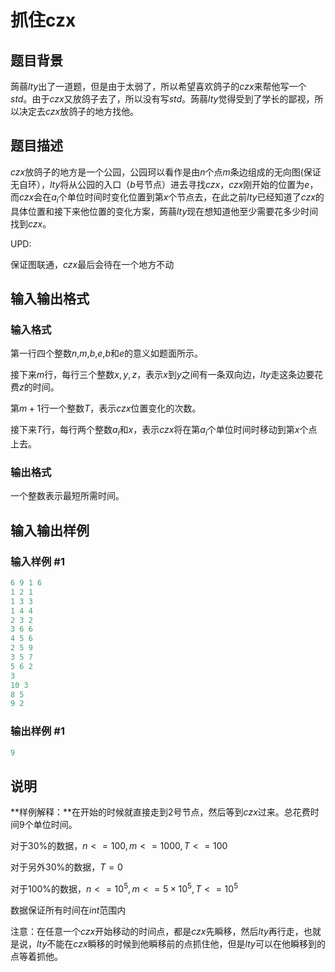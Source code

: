 # 抓住czx

## 题目背景

蒟蒻$lty$出了一道题，但是由于太弱了，所以希望喜欢鸽子的$czx$来帮他写一个$std$。由于$czx$又放鸽子去了，所以没有写$std$。蒟蒻$lty$觉得受到了学长的鄙视，所以决定去$czx$放鸽子的地方找他。

## 题目描述

$czx$放鸽子的地方是一个公园，公园珂以看作是由$n$个点$m$条边组成的无向图(保证无自环），$lty$将从公园的入口（$b$号节点）进去寻找$czx$，$czx$刚开始的位置为$e$，而$czx$会在$a_i$个单位时间时变化位置到第$x$个节点去，在此之前$lty$已经知道了$czx$的具体位置和接下来他位置的变化方案，蒟蒻$lty$现在想知道他至少需要花多少时间找到$czx$。

UPD:

保证图联通，$czx$最后会待在一个地方不动

## 输入输出格式

### 输入格式

第一行四个整数$n$,$m$,$b$,$e$,$b$和$e$的意义如题面所示。

接下来$m$行，每行三个整数$x,y,z$，表示$x$到$y$之间有一条双向边，$lty$走这条边要花费$z$的时间。

第$m+1$行一个整数$T$，表示$czx$位置变化的次数。

接下来$T$行，每行两个整数$a_i$和$x$，表示$czx$将在第$a_i$个单位时间时移动到第$x$个点上去。

### 输出格式

一个整数表示最短所需时间。

## 输入输出样例

### 输入样例 #1

```cpp
6 9 1 6
1 2 1
1 3 3
1 4 4
2 3 2
3 6 6
4 5 6
2 5 9
3 5 7
5 6 2
3
10 3
8 5
9 2
```


### 输出样例 #1

```cpp
9
```


## 说明

**样例解释：**在开始的时候就直接走到$2$号节点，然后等到$czx$过来。总花费时间$9$个单位时间。

对于30%的数据，$n<=100,m<=1000,T<=100$

对于另外30%的数据，$T=0$

对于100%的数据，$n<=10^5,m<=5\times10^5,T<=10^5$

数据保证所有时间在$int$范围内

注意：在任意一个$czx$开始移动的时间点，都是$czx$先瞬移，然后$lty$再行走，也就是说，$lty$不能在$czx$瞬移的时候到他瞬移前的点抓住他，但是$lty$可以在他瞬移到的点等着抓他。


